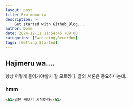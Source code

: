 ```yaml
---
layout: post
title: Pro memoria
description: >-
    Get started with Github_Blog...
author: Domm
date: 2024-12-11 11:54:45 +09:00
categories: [Ewcording,Recordum]
tags: [Getting Started]
---
```


## Hajimeru wa....

항상 어떻게 들어가야할지 잘 모르겠다. 글의 서론은 중요하다는데..

### hmm

```html
<h1>일단 써보기 시작하자</h1>
```